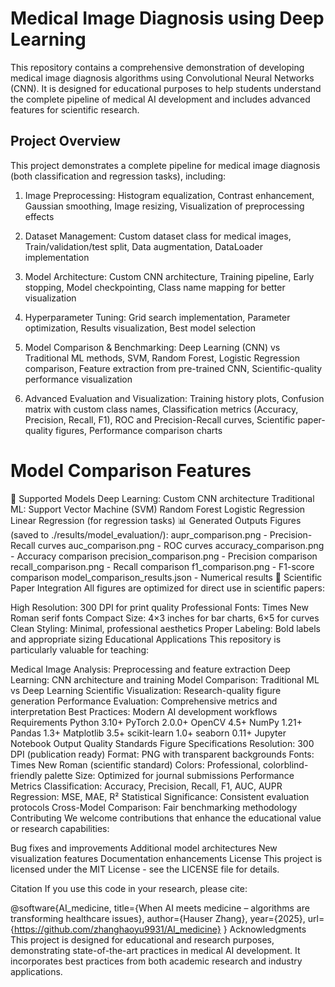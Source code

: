 # Medical Image Diagnosis using Deep Learning
This repository contains a comprehensive demonstration of developing medical image diagnosis algorithms using Convolutional Neural Networks (CNN). It is designed for educational purposes to help students understand the complete pipeline of medical AI development and includes advanced features for scientific research.

## Project Overview
This project demonstrates a complete pipeline for medical image diagnosis (both classification and regression tasks), including:

1. Image Preprocessing: Histogram equalization, Contrast enhancement, Gaussian smoothing, Image resizing, Visualization of preprocessing effects

2. Dataset Management: Custom dataset class for medical images, Train/validation/test split, Data augmentation, DataLoader implementation

3. Model Architecture: Custom CNN architecture, Training pipeline, Early stopping, Model checkpointing, Class name mapping for better visualization

4. Hyperparameter Tuning: Grid search implementation, Parameter optimization, Results visualization, Best model selection

5. Model Comparison & Benchmarking: Deep Learning (CNN) vs Traditional ML methods, SVM, Random Forest, Logistic Regression comparison, Feature extraction from pre-trained CNN, Scientific-quality performance visualization

6. Advanced Evaluation and Visualization: Training history plots, Confusion matrix with custom class names, Classification metrics (Accuracy, Precision, Recall, F1), ROC and Precision-Recall curves, Scientific paper-quality figures, Performance comparison charts

# Model Comparison Features
🤖 Supported Models
Deep Learning: Custom CNN architecture
Traditional ML:
Support Vector Machine (SVM)
Random Forest
Logistic Regression
Linear Regression (for regression tasks)
📊 Generated Outputs
Figures (saved to ./results/model_evaluation/):
aupr_comparison.png - Precision-Recall curves
auc_comparison.png - ROC curves
accuracy_comparison.png - Accuracy comparison
precision_comparison.png - Precision comparison
recall_comparison.png - Recall comparison
f1_comparison.png - F1-score comparison
model_comparison_results.json - Numerical results
🎯 Scientific Paper Integration
All figures are optimized for direct use in scientific papers:

High Resolution: 300 DPI for print quality
Professional Fonts: Times New Roman serif fonts
Compact Size: 4×3 inches for bar charts, 6×5 for curves
Clean Styling: Minimal, professional aesthetics
Proper Labeling: Bold labels and appropriate sizing
Educational Applications
This repository is particularly valuable for teaching:

Medical Image Analysis: Preprocessing and feature extraction
Deep Learning: CNN architecture and training
Model Comparison: Traditional ML vs Deep Learning
Scientific Visualization: Research-quality figure generation
Performance Evaluation: Comprehensive metrics and interpretation
Best Practices: Modern AI development workflows
Requirements
Python 3.10+
PyTorch 2.0.0+
OpenCV 4.5+
NumPy 1.21+
Pandas 1.3+
Matplotlib 3.5+
scikit-learn 1.0+
seaborn 0.11+
Jupyter Notebook
Output Quality Standards
Figure Specifications
Resolution: 300 DPI (publication ready)
Format: PNG with transparent backgrounds
Fonts: Times New Roman (scientific standard)
Colors: Professional, colorblind-friendly palette
Size: Optimized for journal submissions
Performance Metrics
Classification: Accuracy, Precision, Recall, F1, AUC, AUPR
Regression: MSE, MAE, R²
Statistical Significance: Consistent evaluation protocols
Cross-Model Comparison: Fair benchmarking methodology
Contributing
We welcome contributions that enhance the educational value or research capabilities:

Bug fixes and improvements
Additional model architectures
New visualization features
Documentation enhancements
License
This project is licensed under the MIT License - see the LICENSE file for details.

Citation
If you use this code in your research, please cite:

@software{AI_medicine,
  title={When AI meets medicine – algorithms are transforming healthcare issues},
  author={Hauser Zhang},
  year={2025},
  url={https://github.com/zhanghaoyu9931/AI_medicine}
}
Acknowledgments
This project is designed for educational and research purposes, demonstrating state-of-the-art practices in medical AI development. It incorporates best practices from both academic research and industry applications.
